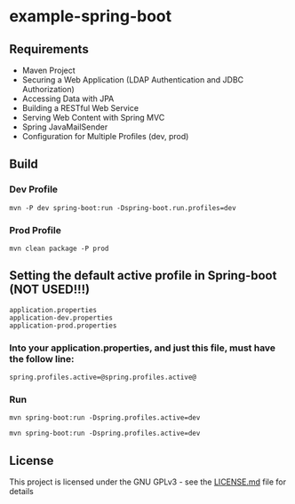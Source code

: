 # example-spring-boot

## Requirements

- Maven Project
- Securing a Web Application (LDAP Authentication and JDBC Authorization)
- Accessing Data with JPA
- Building a RESTful Web Service
- Serving Web Content with Spring MVC
- Spring JavaMailSender
- Configuration for Multiple Profiles (dev, prod)
## Build

### Dev Profile
```
mvn -P dev spring-boot:run -Dspring-boot.run.profiles=dev
```
### Prod Profile
```
mvn clean package -P prod
```

## Setting the default active profile in Spring-boot (NOT USED!!!)

```
application.properties
application-dev.properties
application-prod.properties
```

### Into your application.properties, and just this file, must have the follow line:

```
spring.profiles.active=@spring.profiles.active@
```
### Run
```
mvn spring-boot:run -Dspring.profiles.active=dev
```

```
mvn spring-boot:run -Dspring.profiles.active=dev
```


## License

This project is licensed under the GNU GPLv3 - see the [LICENSE.md](LICENSE.md) file for details
